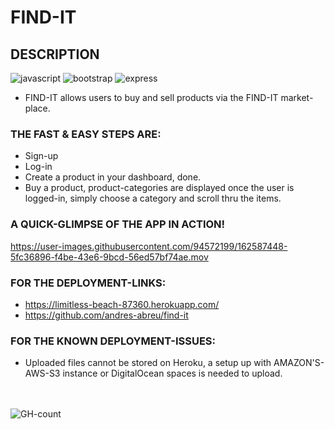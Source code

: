# FIND-IT

## DESCRIPTION

<div>
  <img src="https://img.shields.io/badge/JavaScript-323330?style=for-the-badge&logo=javascript&logoColor=F7DF1E" alt="javascript"/>
  <img src="https://img.shields.io/badge/Bootstrap-563D7C?style=for-the-badge&logo=bootstrap&logoColor=white" alt="bootstrap"/>
  <img src="https://img.shields.io/badge/Express.js-000000?style=for-the-badge&logo=express&logoColor=white" alt="express"/>
  
* FIND-IT allows users to buy and sell products via the FIND-IT market-place.

### THE FAST & EASY STEPS ARE:
* Sign-up
* Log-in
* Create a product in your dashboard, done.
* Buy a product, product-categories are displayed once the user is logged-in, simply choose a category and scroll thru the items.


### A QUICK-GLIMPSE OF THE APP IN ACTION!
https://user-images.githubusercontent.com/94572199/162587448-5fc36896-f4be-43e6-9bcd-56ed57bf74ae.mov

### FOR THE DEPLOYMENT-LINKS:
* https://limitless-beach-87360.herokuapp.com/
* https://github.com/andres-abreu/find-it

### FOR THE KNOWN DEPLOYMENT-ISSUES:
* Uploaded files cannot be stored on Heroku, a setup up with AMAZON'S-AWS-S3 instance or DigitalOcean spaces is needed to upload.

<div id="badges">
  <br/>
  <br/>
  <img src="https://hits.seeyoufarm.com/api/count/incr/badge.svg?url=https%3A%2F%2Fgithub.com%2F{username}1212%2Fhit-counter" alt="GH-count"/>
  </div>
